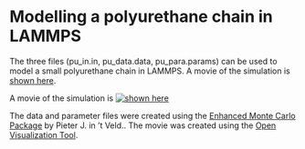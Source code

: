 # Modelling a polyurethane chain in LAMMPS

The three files (pu_in.in, pu_data.data, pu_para.params) can be used to model a small polyurethane chain in LAMMPS. A movie of the simulation is [shown here](https://youtu.be/VwSrnSeHEdg).

A movie of the simulation is [![shown here](https://youtu.be/VwSrnSeHEdg/0.jpg)](https://youtu.be/VwSrnSeHEdg)

The data and parameter files were created using the [Enhanced Monte Carlo Package](http://montecarlo.sourceforge.net/emc/Welcome.html) by Pieter J. in ’t Veld.. The movie was created using the [Open Visualization Tool](https://www.ovito.org/).
